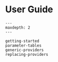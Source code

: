 # User Guide

```{toctree}
---
maxdepth: 2
---

getting-started
parameter-tables
generic-providers
replacing-providers
```
